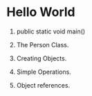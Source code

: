 # Hello World

1. public static void main()

2. The Person Class.

3. Creating Objects.

4. Simple Operations.

5. Object references.
